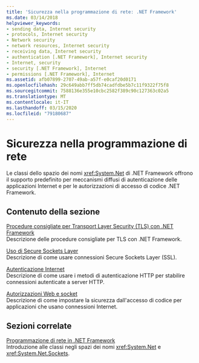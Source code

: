 ```yaml
---
title: 'Sicurezza nella programmazione di rete: .NET Framework'
ms.date: 03/14/2018
helpviewer_keywords:
- sending data, Internet security
- protocols, Internet security
- Network security
- network resources, Internet security
- receiving data, Internet security
- authentication [.NET Framework], Internet security
- Internet, security
- security [.NET Framework], Internet
- permissions [.NET Framework], Internet
ms.assetid: afb07899-2707-49ab-a57f-e0caf20d0171
ms.openlocfilehash: 29c649abb7ff5db74cadfdbe5b7c11f9322f75f8
ms.sourcegitcommit: 7588136e355e10cbc2582f389c90c127363c02a5
ms.translationtype: MT
ms.contentlocale: it-IT
ms.lasthandoff: 03/15/2020
ms.locfileid: "79180687"
---
```

# <a name="security-in-network-programming"></a>Sicurezza nella programmazione di rete

Le classi dello spazio dei nomi <xref:System.Net> di .NET Framework offrono il supporto predefinito per meccanismi diffusi di autenticazione delle applicazioni Internet e per le autorizzazioni di accesso di codice .NET Framework.  
  
## <a name="in-this-section"></a>Contenuto della sezione

[Procedure consigliate per Transport Layer Security (TLS) con .NET Framework](tls.md)  
Descrizione delle procedure consigliate per TLS con .NET Framework.

[Uso di Secure Sockets Layer](using-secure-sockets-layer.md)  
Descrizione di come usare connessioni Secure Sockets Layer (SSL).  
  
[Autenticazione Internet](internet-authentication.md)  
Descrizione di come usare i metodi di autenticazione HTTP per stabilire connessioni autenticate a server HTTP.  
  
[Autorizzazioni Web e socket](web-and-socket-permissions.md)  
Descrizione di come impostare la sicurezza dall'accesso di codice per applicazioni che usano connessioni Internet.  
  
## <a name="related-sections"></a>Sezioni correlate

[Programmazione di rete in .NET Framework](index.md)  
Introduzione alle classi negli spazi dei nomi <xref:System.Net> e <xref:System.Net.Sockets>.
